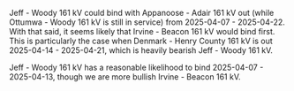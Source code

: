 Jeff - Woody 161 kV could bind with Appanoose - Adair 161 kV out (while Ottumwa - Woody 161 kV is still in service) from 2025-04-07 - 2025-04-22. With that said, it seems likely that Irvine - Beacon 161 kV would bind first. This is particularly the case when Denmark - Henry County 161 kV is out 2025-04-14 - 2025-04-21, which is heavily bearish Jeff - Woody 161 kV.

Jeff - Woody 161 kV has a reasonable likelihood to bind 2025-04-07 - 2025-04-13, though we are more bullish Irvine - Beacon 161 kV.